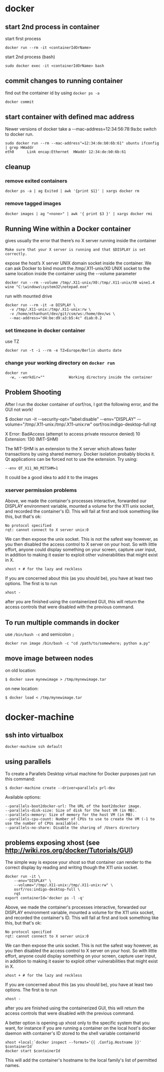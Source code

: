 # docker

## start 2nd process in container

start first process

    docker run --rm -it <containerIdOrName>

start 2nd process (bash)

    sudo docker exec -it <containerIdOrName> bash

## commit changes to running container

find out the container id by using `docker ps -a`

    docker commit

## start container with defined mac address

Newer versions of docker take a --mac-address=12:34:56:78:9a:bc switch to docker run.

    sudo docker run --rm --mac-address"=12:34:de:b0:6b:61" ubuntu ifconfig | grep HWaddr
    eth0      Link encap:Ethernet  HWaddr 12:34:de:b0:6b:61

## cleanup

### remove exited containers

    docker ps -a | ag Exited | awk '{print $1}' | xargs docker rm

### remove <none> tagged images

    docker images | ag "<none>" | awk '{ print $3 }' | xargs docker rmi

## Running Wine within a Docker container

gives usually the error that there’s no X server running inside the container

    Make sure that your X server is running and that $DISPLAY is set correctly.

expose the host’s X server UNIX domain socket inside the container. We can ask Docker to bind mount
the /tmp/.X11-unix/X0 UNIX socket to the same location inside the container using the --volume
parameter

    docker run --rm --volume /tmp/.X11-unix/X0:/tmp/.X11-unix/X0 wine1.4 wine "C:\windows\system32\notepad.exe"

run with mounted drive

    docker run --rm -it -e DISPLAY \
      -v /tmp/.X11-unix:/tmp/.X11-unix:rw \
      -v /home/ethanhunt/dev/git/csm/ws:/home/dev/ws \
      --mac-address="d4:be:d9:a3:b5:4c" diab:0.2

### set timezone in docker container

use TZ

    docker run -t -i --rm -e TZ=Europe/Berlin ubuntu date

### change your working directory on `docker run`

    docker run
      -w, --workdir=""           Working directory inside the container

## Problem Shooting

After I run the docker container of osrf/ros, I got the following error, and the GUI not work!

  $ docker run -it --security-opt="label:disable" --env="DISPLAY"
  --volume="/tmp/.X11-unix:/tmp/.X11-unix:rw" osrf/ros:indigo-desktop-full rqt

  X Error: BadAccess (attempt to access private resource denied) 10
  Extension: 130 (MIT-SHM)

The MIT-SHM is an extension to the X server which allows faster transactions by using shared memory.
Docker isolation probably blocks it. Qt applications can be forced not to use the extension. Try
using:

    --env QT_X11_NO_MITSHM=1

It could be a good idea to add it to the images

### xserver permission problems

Above, we made the container's processes interactive, forwarded our DISPLAY environment variable, mounted a volume for the X11 unix socket, and recorded the container's ID. This will fail at first and look something like this, but that's ok:

    No protocol specified
    rqt: cannot connect to X server unix:0

We can then expose the unix socket. This is not the safest way however, as you then disabled the access control to X server on your host. So with little effort, anyone could display something on your screen, capture user input, in addition to making it easier to exploit other vulnerabilities that might exist in X.

    xhost + # for the lazy and reckless

If you are concerned about this (as you should be), you have at least two options. The first is to run

    xhost -

after you are finished using the containerized GUI, this will return the access controls that were disabled with the previous command.

## To run multiple commands in docker

use `/bin/bash -c` and semicolon `;`

    docker run image /bin/bash -c "cd /path/to/somewhere; python a.py"

## move image between nodes

on old location:

    $ docker save mynewimage > /tmp/mynewimage.tar

on new location:

    $ docker load < /tmp/mynewimage.tar

# docker-machine

## ssh into virtualbox

    docker-machine ssh default

## using parallels

To create a Parallels Desktop virtual machine for Docker purposes just run this command:

    $ docker-machine create --driver=parallels prl-dev

Available options:

    --parallels-boot2docker-url: The URL of the boot2docker image.
    --parallels-disk-size: Size of disk for the host VM (in MB).
    --parallels-memory: Size of memory for the host VM (in MB).
    --parallels-cpu-count: Number of CPUs to use to create the VM (-1 to use the number of CPUs available).
    --parallels-no-share: Disable the sharing of /Users directory

## problems exposing xhost (see http://wiki.ros.org/docker/Tutorials/GUI)

The simple way is expose your xhost so that container can render to the correct display by reading and writing though the X11 unix socket.

    docker run -it \
        --env="DISPLAY" \
        --volume="/tmp/.X11-unix:/tmp/.X11-unix:rw" \
        osrf/ros:indigo-desktop-full \
        rqt
    export containerId='docker ps -l -q'

Above, we made the container's processes interactive, forwarded our DISPLAY environment variable, mounted a volume for the X11 unix socket, and recorded the container's ID. This will fail at first and look something like this, but that's ok:

    No protocol specified
    rqt: cannot connect to X server unix:0

We can then expose the unix socket. This is not the safest way however, as you then disabled the access control to X server on your host. So with little effort, anyone could display something on your screen, capture user input, in addition to making it easier to exploit other vulnerabilities that might exist in X.

    xhost + # for the lazy and reckless

If you are concerned about this (as you should be), you have at least two options. The first is to run

    xhost -

after you are finished using the containerized GUI, this will return the access controls that were disabled with the previous command.

A better option is opening up xhost only to the specific system that you want, for instance if you are running a container on the local host's docker daemon with container's ID stored to the shell variable containerId

    xhost +local:`docker inspect --format='{{ .Config.Hostname }}' $containerId`
    docker start $containerId

This will add the container's hostname to the local family's list of permitted names.

